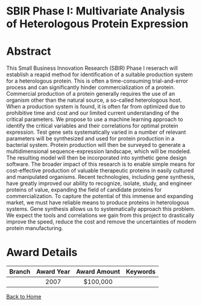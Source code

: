 
SBIR Phase I: Multivariate Analysis of Heterologous Protein Expression
======================================================================

# Abstract


This Small Business Innovation Research (SBIR) Phase I reserach will establish a reapid method for identification of a suitable production system for a heterologous protein.  This is often a time-consuming trial-and-error process and can significantly hinder commercialization of a protein.  Commercial production of a protein generally requires the use of an organism other than the natural source, a so-called heterologous host.  When a production system is found, it is often far from optimized due to prohibitive time and cost and our limited current understanding of the critical parameters.  We propose to use a machine learning approach to identify the critical variables and their correlations for optimal protein expression. Test gene sets systematically varied in a number of relevant parameters will be synthesized and used for protein production in a bacterial system.  Protein production will then be surveyed to generate a multidimensional sequence-expression landscape, which will be modeled. The resulting model will then be incorporated into synthetic gene design software.  The broader impact of this research is to enable simple means for cost-effective production of valuable therapeutic proteins in easily cultured and manipulated organisms. Recent technologies, including gene synthesis, have greatly improved our ability to recognize, isolate, study, and engineer proteins of value, expanding the field of candidate proteins for commercialization. To capture the potential of this immense and expanding market, we must have reliable means to produce proteins in heterologous systems.  Gene synthesis allows us to systematically approach this problem.  We expect the tools and correlations we gain from this project to drastically improve the speed, reduce the cost and remove the uncertainties of modern protein manufacturing.  

# Award Details

|Branch|Award Year|Award Amount|Keywords|
| :---: | :---: | :---: | :---: |
||2007|$100,000||
  
  


[Back to Home](https://github.com/chrischow/dod_sbir_awards/JT/#92)